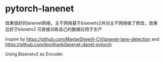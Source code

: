 # pytorch-lanenet
效果很好的lanenet网络，主干网络基于bisenetv2并对主干网络做了修改，效果远好于bisnetv2
可直接训练自己的数据应用于生产

inspire by https://github.com/MaybeShewill-CV/lanenet-lane-detection and https://github.com/leonfrank/lanenet-danet-pytorch

Using Bisenetv2 as Encoder.

